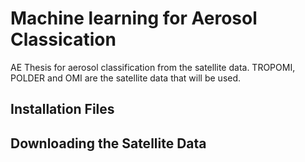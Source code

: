 # Machine learning for Aerosol Classication
AE Thesis for aerosol classification from the satellite data. TROPOMI, POLDER and OMI are the satellite data that will be used.



## Installation Files



## Downloading the Satellite Data


